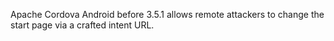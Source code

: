 Apache Cordova Android before 3.5.1 allows remote attackers to change the start page via a crafted intent URL.